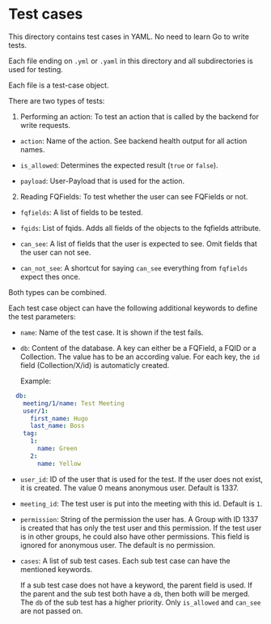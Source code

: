 # Test cases

This directory contains test cases in YAML. No need to learn Go to write tests.

Each file ending on `.yml` or `.yaml` in this directory and all subdirectories
is used for testing.

Each file is a test-case object.

There are two types of tests:

1. Performing an action: To test an action that is called by the backend for
   write requests.

  * `action`: Name of the action. See backend health output for all action
    names.

  * `is_allowed`: Determines the expected result (`true` or `false`).

  * `payload`: User-Payload that is used for the action.

2. Reading FQFields: To test whether the user can see FQFields or not.

  * `fqfields`: A list of fields to be tested.

  * `fqids`: List of fqids. Adds all fields of the objects to the fqfields
    attribute.

  * `can_see`: A list of fields that the user is expected to see. Omit fields
    that the user can not see.

  * `can_not_see`: A shortcut for saying `can_see` everything from `fqfields`
    expect thes once.

Both types can be combined.

Each test case object can have the following additional keywords to define the
test parameters:

* `name`: Name of the test case. It is shown if the test fails.

* `db`: Content of the database. A key can either be a FQField, a FQID or a
  Collection. The value has to be an according value. For each key, the `id`
  field (Collection/X/id) is automaticly created.

  Example:

```yaml
  db:
    meeting/1/name: Test Meeting
    user/1:
      first_name: Hugo
      last_name: Boss
    tag:
      1:
        name: Green
      2:
        name: Yellow
```

* `user_id`: ID of the user that is used for the test. If the user does not
  exist, it is created. The value 0 means anonymous user. Default is 1337.

* `meeting_id`: The test user is put into the meeting with this id. Default is
  `1`.

* `permission`: String of the permission the user has. A Group with ID 1337 is
  created that has only the test user and this permission. If the test user is
  in other groups, he could also have other permissions. This field is ignored
  for anonymous user. The default is no permission.

* `cases`: A list of sub test cases. Each sub test case can have the mentioned
  keywords.

  If a sub test case does not have a keyword, the parent field is used. If the
  parent and the sub test both have a `db`, then both will be merged. The `db`
  of the sub test has a higher priority. Only `is_allowed` and `can_see` are not
  passed on.
